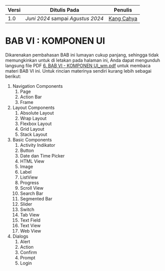 | Versi | Ditulis Pada | Penulis |
|-------|----|-----|
| 1.0 | *Juni 2024* sampai *Agustus 2024* | [Kang Cahya](https://github.com/dyazincahya) |

# BAB VI : KOMPONEN UI

Dikarenakan pembahasan BAB ini lumayan cukup panjang, sehingga tidak memungkinkan untuk di letakan pada halaman ini, Anda dapat mengunduh langsung file PDF [6. BAB VI - KOMPONEN UI_wm.pdf](6.%20BAB%20VI%20-%20KOMPONEN%20UI_wm.pdf) untuk membaca materi BAB VI ini. Untuk rincian materinya sendiri kurang lebih sebagai berikut:

   1. Navigation Components
      1. Page
      1. Action Bar
      1. Frame
   1. Layout Components
      1. Absolute Layout
      1. Wrap Layout
      1. Flexbox Layout
      1. Grid Layout
      1. Stack Layout
   1. Basic Components
      1. Activity Indikator
      1. Button
      1. Date dan Time Picker
      1. HTML View
      1. Image
      1. Label
      1. ListView
      1. Progress
      1. Scroll View
      1. Search Bar
      1. Segmented Bar
      1. Slider
      1. Switch
      1. Tab View
      1. Text Field
      1. Text View
      1. Web View
   1. Dialogs
      1. Alert
      1. Action
      1. Confirm
      1. Prompt
      1. Login
